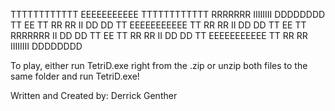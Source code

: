 TTTTTTTTTTTT    EEEEEEEEEEE   TTTTTTTTTTTT    RRRRRRR     IIIIIIII    DDDDDDDD
     TT         EE                 TT         RR     RR      II       DD      DD
     TT         EEEEEEEEEEE        TT         RR     RR      II       DD       DD
     TT         EE                 TT         RRRRRRR        II       DD       DD
     TT         EE                 TT         RR    RR       II       DD      DD
     TT         EEEEEEEEEEE        TT         RR     RR   IIIIIIII    DDDDDDDD



To play, 
  either run TetriD.exe right from the .zip 
  or unzip both files to the same folder 
  and run TetriD.exe!

Written and Created by: Derrick Genther
